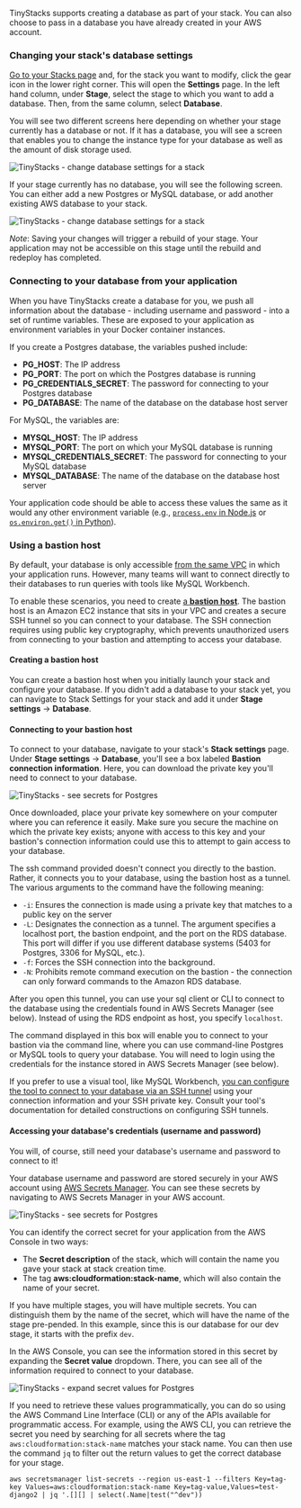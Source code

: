 TinyStacks supports creating a database as part of your stack. You can also choose to pass in a database you have already created in your AWS account. 

### Changing your stack's database settings

<a href="https://tinystacks.com/stacks/" target="_blank">Go to your Stacks page</a> and, for the stack you want to modify, click the gear icon in the lower right corner. This will open the **Settings** page. In the left hand column, under **Stage**, select the stage to which you want to add a database. Then, from the same column, select **Database**. 

You will see two different screens here depending on whether your stage currently has a database or not. If it has a database, you will see a screen that enables you to change the instance type for your database as well as the amount of disk storage used. 

![TinyStacks - change database settings for a stack](img/tinystacks-database-1.png)

If your stage currently has no database, you will see the following screen. You can either add a new Postgres or MySQL database, or add another existing AWS database to your stack. 

![TinyStacks - change database settings for a stack](img/tinystacks-database-2.png)

*Note*: Saving your changes will trigger a rebuild of your stage. Your application may not be accessible on this stage until the rebuild and redeploy has completed. 

### Connecting to your database from your application

When you have TinyStacks create a database for you, we push all information about the database - including username and password - into a set of runtime variables. These are exposed to your application as environment variables in your Docker container instances. 

If you create a Postgres database, the variables pushed include: 

* **PG_HOST**: The IP address
* **PG_PORT**: The port on which the Postgres database is running
* **PG_CREDENTIALS_SECRET**: The password for connecting to your Postgres database
* **PG_DATABASE**: The name of the database on the database host server

For MySQL, the variables are:

* **MYSQL_HOST**: The IP address
* **MYSQL_PORT**: The port on which your MySQL database is running
* **MYSQL_CREDENTIALS_SECRET**: The password for connecting to your MySQL database
* **MYSQL_DATABASE**: The name of the database on the database host server

Your application code should be able to access these values the same as it would any other environment variable (e.g., <a href="https://nodejs.dev/learn/how-to-read-environment-variables-from-nodejs" target="_blank">`process.env` in Node.js</a> or <a href="https://www.nylas.com/blog/making-use-of-environment-variables-in-python/" target="_blank">`os.environ.get()` in Python</a>).


### Using a bastion host

By default, your database is only accessible [from the same VPC](networking.md) in which your application runs. However, many teams will want to connect directly to their databases to run queries with tools like MySQL Workbench. 

To enable these scenarios, you need to create <a href="https://aws.amazon.com/premiumsupport/knowledge-center/rds-connect-using-bastion-host-linux/" target="_blank">a **bastion host**</a>. The bastion host is an Amazon EC2 instance that sits in your VPC and creates a secure SSH tunnel so you can connect to your database. The SSH connection requires using public key cryptography, which prevents unauthorized users from connecting to your bastion and attempting to access your database. 

#### Creating a bastion host

You can create a bastion host when you initially launch your stack and configure your database. If you didn't add a database to your stack yet, you can navigate to Stack Settings for your stack and add it under **Stage settings** -> **Database**.

#### Connecting to your bastion host 

To connect to your database, navigate to your stack's **Stack settings** page. Under **Stage settings** -> **Database**, you'll see a box labeled **Bastion connection information**. Here, you can download the private key you'll need to connect to your database. 

![TinyStacks - see secrets for Postgres](img/db-bastion-key-download.png)

Once downloaded, place your private key somewhere on your computer where you can reference it easily. Make sure you secure the machine on which the private key exists; anyone with access to this key and your bastion's connection information could use this to attempt to gain access to your database. 

The ssh command provided doesn't connect you directly to the bastion. Rather, it connects you to your database, using the bastion host as a tunnel. The various arguments to the command have the following meaning: 

* `-i`: Ensures the connection is made using a private key that matches to a public key on the server
* `-L`: Designates the connection as a tunnel. The argument specifies a localhost port, the bastion endpoint, and the port on the RDS database. This port will differ if you use different database systems (5403 for Postgres, 3306 for MySQL, etc.). 
* `-f`: Forces the SSH connection into the background. 
* `-N`: Prohibits remote command execution on the bastion - the connection can only forward commands to the Amazon RDS database. 

After you open this tunnel, you can use your sql client or CLI to connect to the database using the credentials found in AWS Secrets Manager (see below). Instead of using the RDS endpoint as host, you specify `localhost`. 

The command displayed in this box will enable you to connect to your bastion via the command line, where you can use command-line Postgres or MySQL tools to query your database. You will need to login using the credentials for the instance stored in AWS Secrets Manager (see below). 

If you prefer to use a visual tool, like MySQL Workbench, <a href="https://dev.mysql.com/doc/workbench/en/wb-mysql-connections-methods-ssh.html" target="_blank">you can configure the tool to connect to your database via an SSH tunnel</a> using your connection information and your SSH private key. Consult your tool's documentation for detailed constructions on configuring SSH tunnels.

#### Accessing your database's credentials (username and password)

You will, of course, still need your database's username and password to connect to it!

Your database username and password are stored securely in your AWS account using <a href="https://console.aws.amazon.com/secretsmanager/" target="_blank">AWS Secrets Manager</a>. You can see these secrets by navigating to AWS Secrets Manager in your AWS account. 

![TinyStacks - see secrets for Postgres](img/tinystacks-secrets-1.jpg)

You can identify the correct secret for your application from the AWS Console in two ways: 

* The **Secret description** of the stack, which will contain the name you gave your stack at stack creation time. 
* The tag **aws:cloudformation:stack-name**, which will also contain the name of your secret. 

If you have multiple stages, you will have multiple secrets. You can distinguish them by the name of the secret, which will have the name of the stage pre-pended. In this example, since this is our database for our dev stage, it starts with the prefix `dev`. 

In the AWS Console, you can see the information stored in this secret by expanding the **Secret value** dropdown. There, you can see all of the information required to connect to your database. 

![TinyStacks - expand secret values for Postgres](img/tinystacks-secrets-2.jpg)

If you need to retrieve these values programmatically, you can do so using the AWS Command Line Interface (CLI) or any of the APIs available for programmatic access. For example, using the AWS CLI, you can retrieve the secret you need by searching for all secrets where the tag `aws:cloudformation:stack-name` matches your stack name. You can then use the command `jq` to filter out the return values to get the correct database for your stage. 

```
aws secretsmanager list-secrets --region us-east-1 --filters Key=tag-key Values=aws:cloudformation:stack-name Key=tag-value,Values=test-django2 | jq '.[][] | select(.Name|test("^dev"))
```